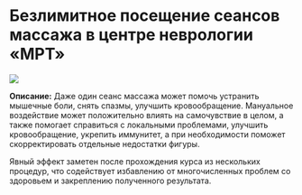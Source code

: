 # Безлимитное посещение сеансов массажа в центре неврологии «МРТ»
![](https://st.biglion.ru/c/w/672/h/378/cfs25/deal_offer_photo/ff/c8/ffc8be0d6786b16b78b4cd3907911e65.jpg)

**Описание:** Даже один сеанс массажа может помочь устранить мышечные боли, снять спазмы, улучшить кровообращение. Мануальное воздействие может положительно влиять на самочувствие в целом, а также помогает справиться с локальными проблемами, улучшить кровообращение, укрепить иммунитет, а при необходимости поможет скорректировать отдельные недостатки фигуры.

Явный эффект заметен после прохождения курса из нескольких процедур, что содействует избавлению от многочисленных проблем со здоровьем и закреплению полученного результата.
